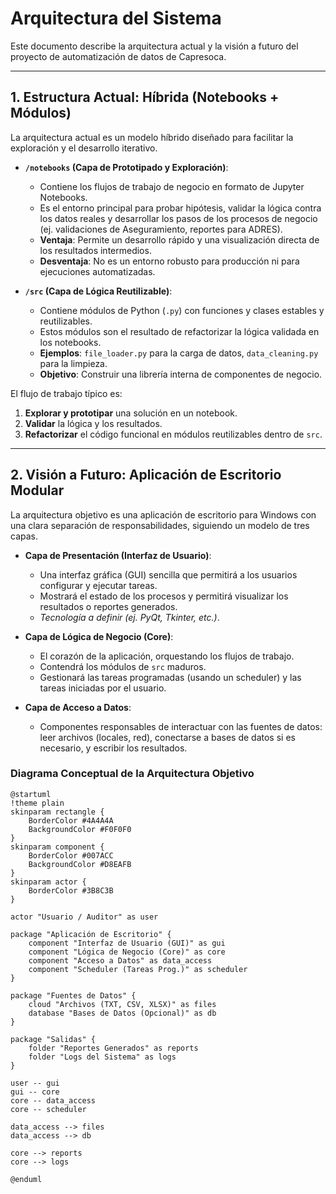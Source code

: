 # Arquitectura del Sistema

Este documento describe la arquitectura actual y la visión a futuro del proyecto de automatización de datos de Capresoca.

---

## 1. Estructura Actual: Híbrida (Notebooks + Módulos)

La arquitectura actual es un modelo híbrido diseñado para facilitar la exploración y el desarrollo iterativo.

-   **`/notebooks` (Capa de Prototipado y Exploración)**:
    -   Contiene los flujos de trabajo de negocio en formato de Jupyter Notebooks.
    -   Es el entorno principal para probar hipótesis, validar la lógica contra los datos reales y desarrollar los pasos de los procesos de negocio (ej. validaciones de Aseguramiento, reportes para ADRES).
    -   **Ventaja**: Permite un desarrollo rápido y una visualización directa de los resultados intermedios.
    -   **Desventaja**: No es un entorno robusto para producción ni para ejecuciones automatizadas.

-   **`/src` (Capa de Lógica Reutilizable)**:
    -   Contiene módulos de Python (`.py`) con funciones y clases estables y reutilizables.
    -   Estos módulos son el resultado de refactorizar la lógica validada en los notebooks.
    -   **Ejemplos**: `file_loader.py` para la carga de datos, `data_cleaning.py` para la limpieza.
    -   **Objetivo**: Construir una librería interna de componentes de negocio.

El flujo de trabajo típico es:
1.  **Explorar y prototipar** una solución en un notebook.
2.  **Validar** la lógica y los resultados.
3.  **Refactorizar** el código funcional en módulos reutilizables dentro de `src`.

---

## 2. Visión a Futuro: Aplicación de Escritorio Modular

La arquitectura objetivo es una aplicación de escritorio para Windows con una clara separación de responsabilidades, siguiendo un modelo de tres capas.

-   **Capa de Presentación (Interfaz de Usuario)**:
    -   Una interfaz gráfica (GUI) sencilla que permitirá a los usuarios configurar y ejecutar tareas.
    -   Mostrará el estado de los procesos y permitirá visualizar los resultados o reportes generados.
    -   *Tecnología a definir (ej. PyQt, Tkinter, etc.)*.

-   **Capa de Lógica de Negocio (Core)**:
    -   El corazón de la aplicación, orquestando los flujos de trabajo.
    -   Contendrá los módulos de `src` maduros.
    -   Gestionará las tareas programadas (usando un scheduler) y las tareas iniciadas por el usuario.

-   **Capa de Acceso a Datos**:
    -   Componentes responsables de interactuar con las fuentes de datos: leer archivos (locales, red), conectarse a bases de datos si es necesario, y escribir los resultados.

### Diagrama Conceptual de la Arquitectura Objetivo

```plantuml
@startuml
!theme plain
skinparam rectangle {
    BorderColor #4A4A4A
    BackgroundColor #F0F0F0
}
skinparam component {
    BorderColor #007ACC
    BackgroundColor #D8EAFB
}
skinparam actor {
    BorderColor #3B8C3B
}

actor "Usuario / Auditor" as user

package "Aplicación de Escritorio" {
    component "Interfaz de Usuario (GUI)" as gui
    component "Lógica de Negocio (Core)" as core
    component "Acceso a Datos" as data_access
    component "Scheduler (Tareas Prog.)" as scheduler
}

package "Fuentes de Datos" {
    cloud "Archivos (TXT, CSV, XLSX)" as files
    database "Bases de Datos (Opcional)" as db
}

package "Salidas" {
    folder "Reportes Generados" as reports
    folder "Logs del Sistema" as logs
}

user -- gui
gui -- core
core -- data_access
core -- scheduler

data_access --> files
data_access --> db

core --> reports
core --> logs

@enduml
```

